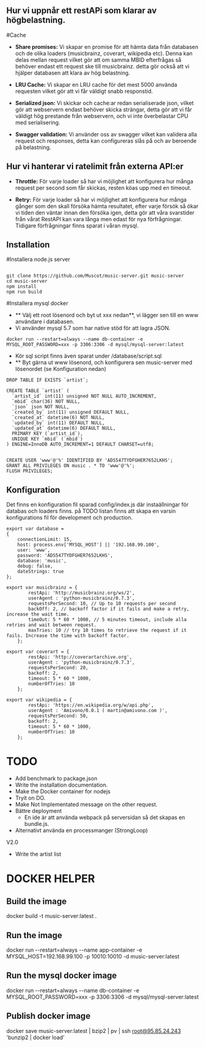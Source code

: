 ## Hur vi uppnår ett restAPi som klarar av högbelastning.

#Cache

- **Share promises:** Vi skapar en promise för att hämta data från databasen och de olika loaders (musicbrainz, coverart, wikipedia etc). Denna kan delas mellan request vilket gör att om samma MBID efterfrågas så behöver endast ett request ske till musicbrainz.
detta gör också att vi hjälper databasen att klara av hög belastning. 

- **LRU Cache:** Vi skapar en LRU cache för det mest 5000 använda requesten vilket gör att vi får väldigt snabb responstid.

- **Serialized json:** Vi skickar och cache:ar redan serialiserade json, vilket gör att webservern endast behöver skicka strängar, detta gör att vi får väldigt hög prestande från webservern, och vi inte överbelastar CPU med serialisering.

- **Swagger validation:** Vi använder oss av swagger vilket kan validera alla request och responses, detta kan configureras slås på och av beroende på belastning.  

## Hur vi hanterar vi ratelimit från externa API:er

- **Throttle:** För varje loader så har vi möjlighet att konfigurera hur många request per second som får skickas, resten köas upp med en timeout.

- **Retry:** För varje loader så har vi möjlighet att konfigurera hur många gånger som den skall försöka hämta resultatet, efter varje försök så ökar vi tiden den väntar innan den försöka igen, detta gör att våra svarstider från vårat RestAPI kan vara långa men edast för nya förfrågningar. Tidigare förfrågningar finns sparat i våran mysql. 

## Installation

#Installera node.js server
```

git clone https://github.com/Muscot/music-server.git music-server
cd music-server
npm install
npm run build

```

#Installera mysql docker

- ** Välj ett root lösenord och byt ut xxx nedan**, vi lägger sen till en www användare i databasen.
- Vi använder mysql 5.7 som har native stöd för att lagra JSON. 

```
docker run --restart=always --name db-container -e MYSQL_ROOT_PASSWORD=xxx -p 3306:3306 -d mysql/mysql-server:latest

```

- Kör sql script finns även sparat under /database/script.sql
- ** Byt gärna ut www lösenord, och konfigurera sen music-server med lösenordet (se Konfiguration nedan)

```
DROP TABLE IF EXISTS `artist`;

CREATE TABLE `artist` (
  `artist_id` int(11) unsigned NOT NULL AUTO_INCREMENT,
  `mbid` char(36) NOT NULL,
  `json` json NOT NULL,
  `created_by` int(11) unsigned DEFAULT NULL,
  `created_at` datetime(6) NOT NULL,
  `updated_by` int(11) DEFAULT NULL,
  `updated_at` datetime(6) DEFAULT NULL,
  PRIMARY KEY (`artist_id`),
  UNIQUE KEY `mbid` (`mbid`)
) ENGINE=InnoDB AUTO_INCREMENT=1 DEFAULT CHARSET=utf8;


CREATE USER 'www'@'%' IDENTIFIED BY 'ADS547TYDFGHER7652LKHS';
GRANT ALL PRIVILEGES ON music . * TO 'www'@'%';
FLUSH PRIVILEGES;
```


## Konfiguration

Det finns en konfiguration fil sparad config/index.js där instaällningar för databas och loaders finns.
på TODO listan finns att skapa en varsin konfigurations fil för development och production.

```
export var database = 
{
    connectionLimit: 15,
    host: process.env['MYSQL_HOST'] || '192.168.99.100',
    user: 'www',
    password: 'ADS547TYDFGHER7652LKHS',
    database: 'music',
    debug: false,
    dateStrings: true
};

export var musicbrainz = {
        restApi: 'http://musicbrainz.org/ws/2',
        userAgent : 'python-musicbrainz/0.7.3',
        requestsPerSecond: 10, // Up to 10 requests per second
        backOff: 2, // backoff factor if it fails and make a retry, increase the wait time.
        timeOut: 5 * 60 * 1000, // 5 minutes timeout, include alla retries and wait between request.
        maxTries: 10 // try 10 times to retrieve the request if it fails. Increase the time with backoff factor.
    };

export var coverart = {
        restApi: 'http://coverartarchive.org',
        userAgent : 'python-musicbrainz/0.7.3',
        requestsPerSecond: 20, 
        backoff: 2,
        timeout: 5 * 60 * 1000, 
        numberOfTries: 10 
    };

export var wikipedia = {
        restApi: 'https://en.wikipedia.org/w/api.php',
        userAgent : 'Amivono/0.0.1 ( martin@amivono.com )',
        requestsPerSecond: 50, 
        backoff: 2,
        timeout: 5 * 60 * 1000, 
        numberOfTries: 10
    };
```

# TODO

* Add benchmark to package.json
* Write the installation documentation.
* Make the Docker container for nodejs
* Tryit on DO.
* Make Not Implementated message on the other request.
* Bättre deployment
    - En ide är att använda webpack på serversidan så det skapas en bundle.js.
* Alternativt använda en processmanger (StrongLoop) 

V2.0
* Write the artist list


# DOCKER HELPER

## Build the image
docker build -t music-server:latest .

## Run the image
docker run --restart=always --name app-container -e MYSQL_HOST=192.168.99.100 -p 10010:10010 -d music-server:latest

## Run the mysql docker image
docker run --restart=always --name db-container -e MYSQL_ROOT_PASSWORD=xxx -p 3306:3306 -d mysql/mysql-server:latest

## Publish docker image
docker save music-server:latest | bzip2 | pv | ssh root@95.85.24.243 'bunzip2 | docker load'

